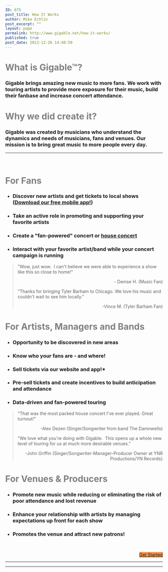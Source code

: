 ```yaml
---
ID: 675
post_title: How It Works
author: Mike Echlin
post_excerpt: ""
layout: page
permalink: http://www.gigable.net/how-it-works/
published: true
post_date: 2013-12-26 14:48:50
---
```

<h1><span style="color: #808080;"><b>What is Gigable™?</b></span></h1>
<h3>Gigable brings amazing new music to more fans. We work with touring artists to provide more exposure for their music, build their fanbase and increase concert attendance.</h3>
<h1 style="text-align: left;"><span style="color: #808080;"><b>Why we did create it?</b></span></h1>
<h3>Gigable was created by musicians who understand the dynamics and needs of musicians, fans and venues. Our mission is to bring great music to more people every day.</h3>

<hr />

&nbsp;
<h1 style="text-align: left;"><span style="color: #808080;">For Fans</span></h1>
<ul>
 	<li>
<h3>Discover new artists and get tickets to local shows (<a href="https://itunes.apple.com/us/app/gigable-music-discovery/id1118761510?mt=8">Download our free mobile app!</a>)</h3>
</li>
 	<li>
<h3>Take an active role in promoting and supporting your favorite artists</h3>
</li>
 	<li>
<h3>Create a "fan-powered" concert or <a href="https://www.gigable.net/house-concerts/">house concert</a></h3>
</li>
 	<li>
<h3>Interact with your favorite artist/band while your concert campaign is running</h3>
</li>
</ul>
<blockquote>"Wow, just wow.  I can't believe we were able to experience a show like this so close to home!"
<p style="text-align: right;">- Denise H. (Music Fan)</p>
<p style="text-align: left;">"Thanks for bringing Tyler Barham to Chicago. We love his music and couldn't wait to see him locally."</p>
<p style="text-align: right;">-Vince M. (Tyler Barham Fan)</p>
</blockquote>
<h1 style="text-align: left;"><span style="color: #808080;">For Artists, Managers and Bands</span></h1>
<ul>
 	<li>
<h3>Opportunity to be discovered in new areas</h3>
</li>
 	<li>
<h3>Know who your fans are - and where!</h3>
</li>
 	<li>
<h3>Sell tickets via our website and app!*</h3>
</li>
 	<li>
<h3>Pre-sell tickets and create incentives to build anticipation and attendance</h3>
</li>
 	<li>
<h3>Data-driven and fan-powered touring</h3>
</li>
</ul>
<blockquote>"That was the most packed house concert I've ever played. Great turnout!"
<p style="text-align: right;">-Alex Dezen (Singer/Songwriter from band The Damnwells)</p>
<p style="text-align: left;">"We love what you're doing with Gigable.  This opens up a whole new level of touring for us at much more desirable venues."</p>
<p style="text-align: right;">-John Griffin (Singer/Songwriter-Manager-Producer Owner at YNR Productions/YN Records}</p>
</blockquote>
<h1></h1>
<h1 style="text-align: left;"><span style="color: #808080;">For Venues &amp; Producers</span></h1>
<ul>
 	<li>
<h3>Promote new music while reducing or eliminating the risk of poor attendance and lost revenue</h3>
</li>
 	<li>
<h3>Enhance your relationship with artists by managing expectations up front for each show</h3>
</li>
 	<li>
<h3>Promotes the venue and attract new patrons!</h3>
</li>
</ul>
&nbsp;
<p style="text-align: right;"><a class="mb-button mb-style-traditional mb-size-default mb-corners-default mb-text-style-heavy " style="background-color: #f59551;" href="/launch-gig-campaign">Get Started</a></p>


<hr />



<hr />

<h4></h4>
&nbsp;